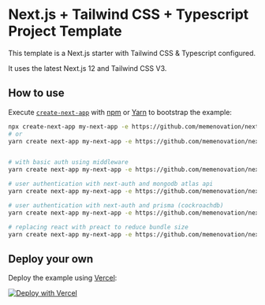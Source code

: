 # Next.js + Tailwind CSS + Typescript Project Template

This template is a Next.js starter with Tailwind CSS & Typescript configured.

It uses the latest Next.js 12 and Tailwind CSS V3.

## How to use

Execute [`create-next-app`](https://github.com/vercel/next.js/tree/canary/packages/create-next-app) with [npm](https://docs.npmjs.com/cli/init) or [Yarn](https://yarnpkg.com/lang/en/docs/cli/create/) to bootstrap the example:

```bash
npx create-next-app my-next-app -e https://github.com/memenovation/next-frondend
# or
yarn create next-app my-next-app -e https://github.com/memenovation/next-frondend


# with basic auth using middleware
yarn create next-app my-next-app -e https://github.com/memenovation/next-frondend/tree/with-basic-auth

# user authentication with next-auth and mongodb atlas api
yarn create next-app my-next-app -e https://github.com/memenovation/next-frondend/tree/with-next-auth-mongo-atlas-api

# user authentication with next-auth and prisma (cockroachdb)
yarn create next-app my-next-app -e https://github.com/memenovation/next-frondend/tree/with-next-auth-prisma-cockroach

# replacing react with preact to reduce bundle size
yarn create next-app my-next-app -e https://github.com/memenovation/next-frondend/tree/with-preact

```

## Deploy your own

Deploy the example using [Vercel](https://vercel.com/):

[![Deploy with Vercel](https://vercel.com/button)](https://vercel.com/new/git/external?repository-url=https://github.com/memenovation/next-frondend)
